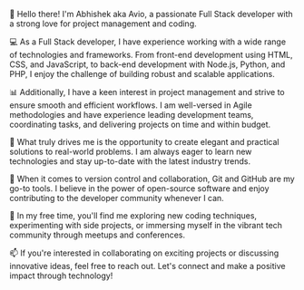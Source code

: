 👋 Hello there! I'm Abhishek aka Avio, a passionate Full Stack developer with a strong love for project management and coding.

💻 As a Full Stack developer, I have experience working with a wide range of technologies and frameworks. From front-end development using HTML, CSS, and JavaScript, to back-end development with Node.js, Python, and PHP, I enjoy the challenge of building robust and scalable applications.

📊 Additionally, I have a keen interest in project management and strive to ensure smooth and efficient workflows. I am well-versed in Agile methodologies and have experience leading development teams, coordinating tasks, and delivering projects on time and within budget.

🌟 What truly drives me is the opportunity to create elegant and practical solutions to real-world problems. I am always eager to learn new technologies and stay up-to-date with the latest industry trends.

🔧 When it comes to version control and collaboration, Git and GitHub are my go-to tools. I believe in the power of open-source software and enjoy contributing to the developer community whenever I can.

🎯 In my free time, you'll find me exploring new coding techniques, experimenting with side projects, or immersing myself in the vibrant tech community through meetups and conferences.

📫 If you're interested in collaborating on exciting projects or discussing innovative ideas, feel free to reach out. Let's connect and make a positive impact through technology!

